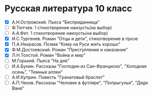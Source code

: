 # Русская литература 10 класс
- [x] А.Н.Островский. Пьеса "Бесприданница"
- [ ] Ф.Тютчев. 1 стихотворение наизусть(на выбор)
- [ ] А.А.Фет. 1 стихотворение наизусть(на выбор)
- [x] И.С.Тургенев. Роман "Отцы и дети", стихотворение в прозе
- [x] П.А.Некрасов. Поэма "Кому на Руси жить хорошо"
- [x] Ф.М.Достоевский. Роман "Престулпение и наказание"
- [x] Л.Н.Толстой. Роман "Война и мир"
- [ ] М.Горький. Пьеса "На дне"
- [ ] И.А.Бунин. Рассказы "Господин из Сан-Франциско", "Холодная осень", "Темные аллеи"
- [ ] А.И.Куприн. Повесть "Гранатовый браслет"
- [ ] А.П.Чехов. Рассказы "Человек в футляре", "Попрыгунья", "Дядя Ваня"
